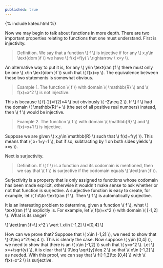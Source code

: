 ```yaml
---
published: true
---
```

{% include katex.html %}

Now we may begin to talk about functions in more depth. There are two important properties relating to functions that one must understand. First is injectivity.

> Definition. We say that a function \\( f \\) is injective if for any \\( x,y\in \text{dom }f \\) we have \\( f(x)=f(y) \ \rightarrow \ x=y \\).

An alternative way to put it is, for any \\( y\in \text{ran }f \\) there must only be one \\( x\in \text{dom }f \\) such that \\( f(x)=y \\). The equivalence between these two statements is somewhat obvious.

> Example 1. The function \\( f \\) with domain \\( \mathbb{R} \\) and \\( f(x)=x^2 \\) is not injective.

This is because \\( f(-2)=f(2)=4 \\) but obviously \\( -2\neq 2 \\). If \\( f \\) had the domain \\( \mathbb{R}^+ \\) (the set of all positive real numbers) instead, then \\( f \\) would be injective.  

> Example 2. The function \\( f \\) with domain \\( \mathbb{R} \\) and \\( f(x)=x+1 \\) is injective.

Suppose we are given \\( x,y\in \mathbb{R} \\) such that \\( f(x)=f(y) \\). This means that \\( x+1=y+1 \\), but if so, subtracting by 1 on both sides yields \\( x=y \\).

Next is surjectivity.

> Definition. If \\( f \\) is a function and its codomain is mentioned, then we say that \\( f \\) is surjective if the codomain equals \\( \text{ran }f \\).

Surjectivity is a property that is only assigned to functions whose codomain has been made explicit, otherwise it wouldn't make sense to ask whether or not that function is surjective. A surjective function is easy to create, for example, let \\( f:A\to \text{ran }f \\). Then \\( f \\) is automatically surjective.

It is an interesting problem to determine, given a function \\( f \\), what \\( \text{ran }f \\) explicitly is. For example, let \\( f(x)=x^2 \\) with domain \\( [-1,2] \\). What is its range?

\\[ \text{ran }f=\\{ x^2 \ \vert \ x\in [-1,2] \\}=[0,4] \\]

How can we prove that? Suppose that \\( x\in [-1,2] \\), we need to show that \\( 0\leq x^2\leq 4 \\). This is clearly the case. Now suppose \\( y\in [0,4] \\), we need to show that there is an \\( x\in [-1,2] \\) such that \\( y=x^2 \\). Let \\( x=+\sqrt{y} \\), it is clear that \\( 0\leq \sqrt{y}\leq 2 \\) so that \\( x\in [-1,2] \\) as needed. With this proof, we can say that \\( f:[-1,2]\to [0,4] \\) with \\( f(x)=x^2 \\) is surjective.

